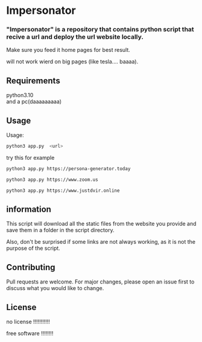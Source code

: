 # Impersonator


### "Impersonator" is a repository that contains python script that recive a url and deploy the url website locally.

Make sure you feed it home pages for best result. 

will not work wierd on big pages (like tesla.... baaaa).

## Requirements

python3.10 </br>
and a pc(daaaaaaaaa)

## Usage

Usage:
```sh
python3 app.py  <url>
```
try this for example

```sh
python3 app.py https://persona-generator.today

```

```sh
python3 app.py https://www.zoom.us

```

```sh
python3 app.py https://www.justdvir.online 
```

## information

This script will download all the static files from the website you provide and save them in a folder in the script directory.


Also, don't be surprised if some links are not always working, as it is not the purpose of the script.


## Contributing

Pull requests are welcome. For major changes, please open an issue first
to discuss what you would like to change.

## License

no license !!!!!!!!!!!

free software !!!!!!!!
